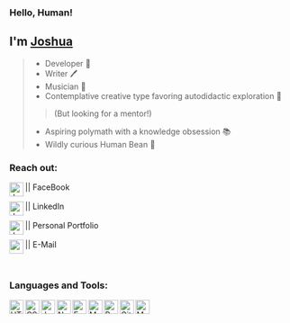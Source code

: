### Hello, Human!  
## I'm [**Joshua**][portfolio]
> - Developer 💾  
> - Writer  🖊️  
> - Musician  🎸  
> - Contemplative creative type favoring autodidactic exploration  🦉  
>> (But looking for a mentor!)
> - Aspiring polymath with a knowledge obsession  📚  
> - Wildly curious Human Bean  🌱    

### Reach out:  

[<img align="left" alt="Joshua Diehl on Facebook" width="25px"  src="https://cdn.jsdelivr.net/npm/simple-icons@v6/icons/facebook.svg" />][facebook]  ||  FaceBook
<br />  
[<img align="left" alt="Joshua Diehl on LinkedIn" width="25px"  src="https://cdn.jsdelivr.net/npm/simple-icons@v6/icons/linkedin.svg" />][linkedin]  ||  LinkedIn
<br />  
[<img align="left" alt="Joshua's Portfolio page" width="25px"  src="https://cdn.jsdelivr.net/npm/simple-icons@v6/icons/readthedocs.svg" />][portfolio]  ||  Personal Portfolio
<br />    
[<img align="left" alt="send email to Joshua" width="25px"  src="https://cdn.jsdelivr.net/npm/simple-icons@v6/icons/gmail.svg" />][email]  ||  E-Mail

<br />

### Languages and Tools:  

<img align="left" alt="HTML5" width="25px"  src="https://cdn.jsdelivr.net/npm/simple-icons@v6/icons/html5.svg" />
<img align="left" alt="CSS3" width="25px"  src="https://cdn.jsdelivr.net/npm/simple-icons@v6/icons/css3.svg" />
<img align="left" alt="JavaScript" width="25px"  src="https://cdn.jsdelivr.net/npm/simple-icons@v6/icons/javascript.svg" />
<img align="left" alt="Node.js" width="25px"  src="https://cdn.jsdelivr.net/npm/simple-icons@v6/icons/nodedotjs.svg" />
<img align="left" alt="Express" width="25px"  src="https://cdn.jsdelivr.net/npm/simple-icons@v6/icons/express.svg" />
<img align="left" alt="MongoDB" width="25px"  src="https://cdn.jsdelivr.net/npm/simple-icons@v6/icons/mongodb.svg" />
<img align="left" alt="React" width="25px"  src="https://cdn.jsdelivr.net/npm/simple-icons@v6/icons/react.svg" />
<img align="left" alt="GitHub" width="25px"  src="https://cdn.jsdelivr.net/npm/simple-icons@v6/icons/github.svg" />
<img align="left" alt="Material Design" width="25px"  src="https://cdn.jsdelivr.net/npm/simple-icons@v6/icons/materialdesign.svg" />
  
<br />  
<br />

[facebook]: https://www.facebook.com/jndiehl/
[portfolio]: https://jaynewdee.github.io/Personal-Portfolio-Bluev2/
[linkedin]: https://www.linkedin.com/in/joshua-diehl-4506a5221/
[email]: mailto:jdiehl2236@gmail.com
